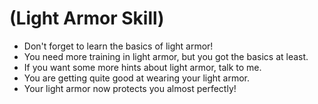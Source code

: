 # (Light Armor Skill)
- Don't forget to learn the basics of light armor!
- You need more training in light armor, but you got the basics at least.
- If you want some more hints about light armor, talk to me.
- You are getting quite good at wearing your light armor.
- Your light armor now protects you almost perfectly!
